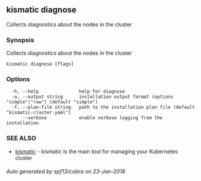 ## kismatic diagnose

Collects diagnostics about the nodes in the cluster

### Synopsis


Collects diagnostics about the nodes in the cluster

```
kismatic diagnose [flags]
```

### Options

```
  -h, --help               help for diagnose
  -o, --output string      installation output format (options "simple"|"raw") (default "simple")
  -f, --plan-file string   path to the installation plan file (default "kismatic-cluster.yaml")
      --verbose            enable verbose logging from the installation
```

### SEE ALSO
* [kismatic](kismatic.md)	 - kismatic is the main tool for managing your Kubernetes cluster

###### Auto generated by spf13/cobra on 23-Jan-2018
